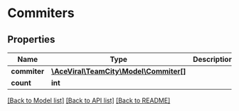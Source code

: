 # Commiters

## Properties
Name | Type | Description | Notes
------------ | ------------- | ------------- | -------------
**commiter** | [**\AceViral\TeamCity\Model\Commiter[]**](Commiter.md) |  | [optional] 
**count** | **int** |  | [optional] 

[[Back to Model list]](../README.md#documentation-for-models) [[Back to API list]](../README.md#documentation-for-api-endpoints) [[Back to README]](../README.md)


